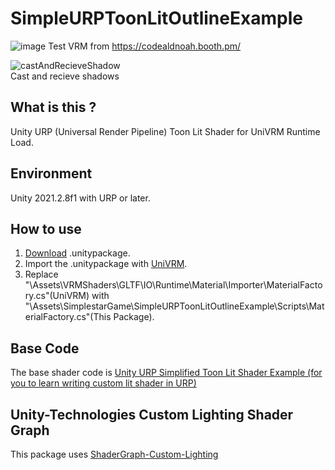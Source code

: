 # SimpleURPToonLitOutlineExample
![image](https://user-images.githubusercontent.com/20289559/151178653-4e27ddb3-24cb-4ecf-b207-35709d203b23.png)
Test VRM from https://codealdnoah.booth.pm/

![castAndRecieveShadow](https://user-images.githubusercontent.com/20289559/164125018-c7bc1ab7-97ba-4a91-9c14-842da64de09b.jpg)  
Cast and recieve shadows

<!-- ![image](https://user-images.githubusercontent.com/20289559/151182615-79250fcc-526f-4a03-851e-5d71515ea968.png) -->

## What is this ?
Unity URP (Universal Render Pipeline) Toon Lit Shader for UniVRM Runtime Load.

## Environment
Unity 2021.2.8f1 with URP or later.

## How to use

1. [Download](../../releases) .unitypackage.
2. Import the .unitypackage with [UniVRM](https://github.com/vrm-c/UniVRM).
3. Replace "\Assets\VRMShaders\GLTF\IO\Runtime\Material\Importer\MaterialFactory.cs"(UniVRM) with "\Assets\SimplestarGame\SimpleURPToonLitOutlineExample\Scripts\MaterialFactory.cs"(This Package).

## Base Code
The base shader code is [Unity URP Simplified Toon Lit Shader Example (for you to learn writing custom lit shader in URP)](https://github.com/ColinLeung-NiloCat/UnityURPToonLitShaderExample)

## Unity-Technologies Custom Lighting Shader Graph
This package uses [ShaderGraph-Custom-Lighting](https://github.com/Unity-Technologies/ShaderGraph-Custom-Lighting)
